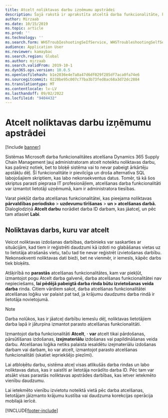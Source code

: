 ```yaml
---
title: Atcelt noliktavas darbu izņēmumu apstrādei
description: Šajā rakstā ir aprakstīta atceltā darba funkcionalitāte, kas ļauj noliktavas supervizoriem veikt bloķētu darbu.
author: Mirzaab
ms.date: 10/15/2019
ms.topic: article
ms.prod: ''
ms.technology: ''
ms.search.form: WHSTroubIeshootingSeIfService, WHSTroubleshootingSelfService
audience: Application User
ms.reviewer: kamaybac
ms.search.region: Global
ms.author: mirzaab
ms.search.validFrom: 2019-10-1
ms.dyn365.ops.version: 10.0.5
ms.openlocfilehash: b1e2036e4e7a8a47d6df029f285df7aca0fa74e6
ms.sourcegitcommit: 0220be95c007c77ba3b73fed8ac68a3d72dc2884
ms.translationtype: MT
ms.contentlocale: lv-LV
ms.lasthandoff: 09/02/2022
ms.locfileid: "9404432"
---
```

# <a name="cancel-warehouse-work-for-exception-handling"></a>Atcelt noliktavas darbu izņēmumu apstrādei

[!include [banner](../includes/banner.md)]

Sistēmas Microsoft darba funkcionalitātes atcelšana Dynamics 365 Supply Chain Management ļauj administratoram atcelt noteiktu noliktavas darbu, kas pašreiz notiek, bet to bloķē sistēma vai to nevar pabeigt ārkārtēju apstākļu dēļ. Šī funkcionalitāte ir pievilcīga un droša alternatīva SQL labojošajiem skriptiem, kas labo nekonsekventus datus. Tomēr, tā kā šos skriptus parasti pieprasa IT profesionāļiem, atcelšanas darba funkcionalitāti var izmantot lietotāji uzņēmumā, kam ir administratora tiesības.

Varat piekļūt darba atcelšanas funkcionalitātei, kas pieejama noliktavas **pārvaldības periodisko** \> **uzdevumu tīrīšanas** \> **un \> atcelšanas darbā.** Dialoglodziņā **Atcelt darbu** norādiet darba ID darbam, kas jāatceļ, un pēc tam atlasiet **Labi**.

## <a name="warehouse-work-that-can-be-canceled"></a>Noliktavas darbs, kuru var atcelt

Veicot noliktavas izdošanas darbības, darbinieks var saskarties ar situācijām, kad tiem ir reģistrēti daudzumi kā izdoti no glabāšanas vietas uz to lietotāja atrašanās vietu, taču tad tie nevar reģistrēt izvietošanas darbību. Nekonsekventi noliktavas dati bieži, bet ne vienmēr, ir iemesls, kāpēc darbs tiek bloķēts.

Atšķirībā no **parastās** atcelšanas funkcionalitātes, kam var piekļūt, izmantojot pogu Atcelt darba galvenē, darba atcelšanas funkcionalitātei nav nepieciešams, **lai pēdējā pabeigtā darba rinda būtu izvietošanas veida darba** rinda. Citiem vārdiem sakot, darba atcelšanas funkcionalitātei atcelšanas loģiku var palaist pat tad, ja krājumu daudzums darba rindā ir lietotāja novietojumā.

> [!NOTE]
> Darba nolūkos, kas ir jāatceļ darbību iemeslu dēļ, noliktavas lietotājiem darba lapā ir jāturpina izmantot parasto atcelšanas funkcionalitāti.

Izmantojot darba funkcionalitāti **Atcelt**, **·** **var** atcelt tikai pārdošanas, pārsūtīšanas izdošanas, **izejmateriālu** izdošanas vai papildināšanas veida darbu. Atcelšanas loģika netiks palaista iesaldētu izejmateriālu izdošanas darbam vai darbam, ko var atcelt, izmantojot parasto atcelšanas funkcionalitāti (skatiet iepriekšējo piezīmi).

Lai atbloķētu darbu, sistēma atceļ visas atlikušās darba rindas un labo noliktavas datus, kas ir saistīti ar lietotāja norādīto darba ID. Pēc tam var atsākt visas parastās noliktavas apstrādes darbības, kas ietver ietekmēto vienību daudzumu.

Lai ietekmēto vienību izvietotu noteiktā vietā pēc darba atcelšanas, lietotājam jāizmanto krājumu kustība vai daudzuma korekcijas operācija mobilajā ierīcē.


[!INCLUDE[footer-include](../../includes/footer-banner.md)]